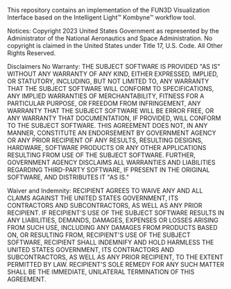 This repository contains an implementation of the FUN3D Visualization
Interface based on the Intelligent Light&trade; Kombyne&trade; workflow tool.

Notices:
Copyright 2023 United States Government as represented by the
Administrator of the National Aeronautics and Space Administration.
No copyright is claimed in the United States under Title 17, U.S.
Code. All Other Rights Reserved.

Disclaimers
No Warranty: THE SUBJECT SOFTWARE IS PROVIDED "AS IS" WITHOUT ANY
WARRANTY OF ANY KIND, EITHER EXPRESSED, IMPLIED, OR STATUTORY,
INCLUDING, BUT NOT LIMITED TO, ANY WARRANTY THAT THE SUBJECT SOFTWARE
WILL CONFORM TO SPECIFICATIONS, ANY IMPLIED WARRANTIES OF
MERCHANTABILITY, FITNESS FOR A PARTICULAR PURPOSE, OR FREEDOM FROM
INFRINGEMENT, ANY WARRANTY THAT THE SUBJECT SOFTWARE WILL BE ERROR
FREE, OR ANY WARRANTY THAT DOCUMENTATION, IF PROVIDED, WILL CONFORM
TO THE SUBJECT SOFTWARE. THIS AGREEMENT DOES NOT, IN ANY MANNER,
CONSTITUTE AN ENDORSEMENT BY GOVERNMENT AGENCY OR ANY PRIOR RECIPIENT
OF ANY RESULTS, RESULTING DESIGNS, HARDWARE, SOFTWARE PRODUCTS OR
ANY OTHER APPLICATIONS RESULTING FROM USE OF THE SUBJECT SOFTWARE.
FURTHER, GOVERNMENT AGENCY DISCLAIMS ALL WARRANTIES AND LIABILITIES
REGARDING THIRD-PARTY SOFTWARE, IF PRESENT IN THE ORIGINAL SOFTWARE,
AND DISTRIBUTES IT "AS IS." 

Waiver and Indemnity:  RECIPIENT AGREES TO WAIVE ANY AND ALL CLAIMS
AGAINST THE UNITED STATES GOVERNMENT, ITS CONTRACTORS AND SUBCONTRACTORS,
AS WELL AS ANY PRIOR RECIPIENT.  IF RECIPIENT'S USE OF THE SUBJECT
SOFTWARE RESULTS IN ANY LIABILITIES, DEMANDS, DAMAGES, EXPENSES OR
LOSSES ARISING FROM SUCH USE, INCLUDING ANY DAMAGES FROM PRODUCTS
BASED ON, OR RESULTING FROM, RECIPIENT'S USE OF THE SUBJECT SOFTWARE,
RECIPIENT SHALL INDEMNIFY AND HOLD HARMLESS THE UNITED STATES
GOVERNMENT, ITS CONTRACTORS AND SUBCONTRACTORS, AS WELL AS ANY PRIOR
RECIPIENT, TO THE EXTENT PERMITTED BY LAW.  RECIPIENT'S SOLE REMEDY
FOR ANY SUCH MATTER SHALL BE THE IMMEDIATE, UNILATERAL TERMINATION
OF THIS AGREEMENT.
